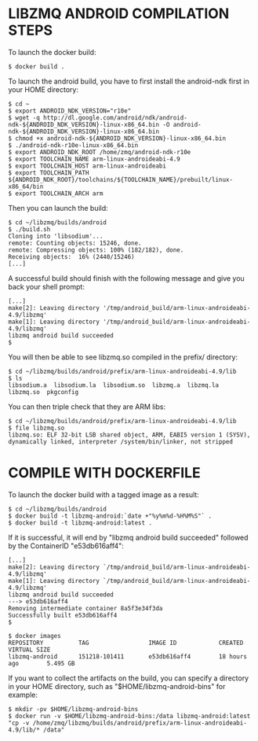 LIBZMQ ANDROID COMPILATION STEPS
================================
To launch the docker build:

    $ docker build .

To launch the android build, you have to first install the android-ndk first in your HOME directory:

    $ cd ~
    $ export ANDROID_NDK_VERSION="r10e"
    $ wget -q http://dl.google.com/android/ndk/android-ndk-${ANDROID_NDK_VERSION}-linux-x86_64.bin -O android-ndk-${ANDROID_NDK_VERSION}-linux-x86_64.bin
    $ chmod +x android-ndk-${ANDROID_NDK_VERSION}-linux-x86_64.bin
    $ ./android-ndk-r10e-linux-x86_64.bin
    $ export ANDROID_NDK_ROOT /home/zmq/android-ndk-r10e
    $ export TOOLCHAIN_NAME arm-linux-androideabi-4.9
    $ export TOOLCHAIN_HOST arm-linux-androideabi
    $ export TOOLCHAIN_PATH ${ANDROID_NDK_ROOT}/toolchains/${TOOLCHAIN_NAME}/prebuilt/linux-x86_64/bin
    $ export TOOLCHAIN_ARCH arm

Then you can launch the build:

    $ cd ~/libzmq/builds/android
    $ ./build.sh 
    Cloning into 'libsodium'...
    remote: Counting objects: 15246, done.
    remote: Compressing objects: 100% (182/182), done.
    Receiving objects:  16% (2440/15246)   
    [...]

A successful build should finish with the following message and give you back your shell prompt:

    [...]
    make[2]: Leaving directory '/tmp/android_build/arm-linux-androideabi-4.9/libzmq'
    make[1]: Leaving directory '/tmp/android_build/arm-linux-androideabi-4.9/libzmq'
    libzmq android build succeeded
    $ 

You will then be able to see libzmq.so compiled in the prefix/ directory:

    $ cd ~/libzmq/builds/android/prefix/arm-linux-androideabi-4.9/lib
    $ ls
    libsodium.a  libsodium.la  libsodium.so  libzmq.a  libzmq.la  libzmq.so  pkgconfig

You can then triple check that they are ARM libs:

    $ cd ~/libzmq/builds/android/prefix/arm-linux-androideabi-4.9/lib
    $ file libzmq.so
    libzmq.so: ELF 32-bit LSB shared object, ARM, EABI5 version 1 (SYSV), dynamically linked, interpreter /system/bin/linker, not stripped


COMPILE WITH DOCKERFILE
=======================

To launch the docker build with a tagged image as a result:

    $ cd ~/libzmq/builds/android
    $ docker build -t libzmq-android:`date +"%y%m%d-%H%M%S"` .
    $ docker build -t libzmq-android:latest .

If it is successful, it will end by "libzmq android build succeeded" followed by the ContainerID "e53db616aff4":

    [...]
    make[2]: Leaving directory `/tmp/android_build/arm-linux-androideabi-4.9/libzmq'
    make[1]: Leaving directory `/tmp/android_build/arm-linux-androideabi-4.9/libzmq'
    libzmq android build succeeded
    ---> e53db616aff4
    Removing intermediate container 8a5f3e34f3da
    Successfully built e53db616aff4
    $

    $ docker images
    REPOSITORY          TAG                 IMAGE ID            CREATED             VIRTUAL SIZE
    libzmq-android      151218-101411       e53db616aff4        18 hours ago        5.495 GB

If you want to collect the artifacts on the build, you can specify a directory in your HOME directory, such as "$HOME/libzmq-android-bins" for example:
    
    $ mkdir -pv $HOME/libzmq-android-bins
    $ docker run -v $HOME/libzmq-android-bins:/data libzmq-android:latest "cp -v /home/zmq/libzmq/builds/android/prefix/arm-linux-androideabi-4.9/lib/* /data"
